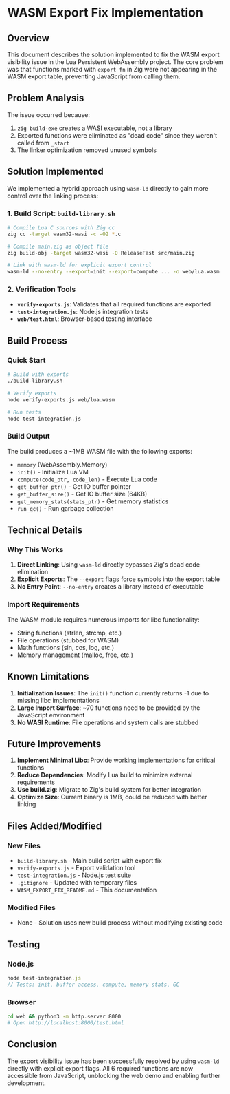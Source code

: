 # WASM Export Fix Implementation

## Overview

This document describes the solution implemented to fix the WASM export visibility issue in the Lua Persistent WebAssembly project. The core problem was that functions marked with `export fn` in Zig were not appearing in the WASM export table, preventing JavaScript from calling them.

## Problem Analysis

The issue occurred because:
1. `zig build-exe` creates a WASI executable, not a library
2. Exported functions were eliminated as "dead code" since they weren't called from `_start`
3. The linker optimization removed unused symbols

## Solution Implemented

We implemented a hybrid approach using `wasm-ld` directly to gain more control over the linking process:

### 1. Build Script: `build-library.sh`

```bash
# Compile Lua C sources with Zig cc
zig cc -target wasm32-wasi -c -O2 *.c

# Compile main.zig as object file
zig build-obj -target wasm32-wasi -O ReleaseFast src/main.zig

# Link with wasm-ld for explicit export control
wasm-ld --no-entry --export=init --export=compute ... -o web/lua.wasm
```

### 2. Verification Tools

- **`verify-exports.js`**: Validates that all required functions are exported
- **`test-integration.js`**: Node.js integration tests
- **`web/test.html`**: Browser-based testing interface

## Build Process

### Quick Start

```bash
# Build with exports
./build-library.sh

# Verify exports
node verify-exports.js web/lua.wasm

# Run tests
node test-integration.js
```

### Build Output

The build produces a ~1MB WASM file with the following exports:
- `memory` (WebAssembly.Memory)
- `init()` - Initialize Lua VM
- `compute(code_ptr, code_len)` - Execute Lua code
- `get_buffer_ptr()` - Get IO buffer pointer
- `get_buffer_size()` - Get IO buffer size (64KB)
- `get_memory_stats(stats_ptr)` - Get memory statistics
- `run_gc()` - Run garbage collection

## Technical Details

### Why This Works

1. **Direct Linking**: Using `wasm-ld` directly bypasses Zig's dead code elimination
2. **Explicit Exports**: The `--export` flags force symbols into the export table
3. **No Entry Point**: `--no-entry` creates a library instead of executable

### Import Requirements

The WASM module requires numerous imports for libc functionality:
- String functions (strlen, strcmp, etc.)
- File operations (stubbed for WASM)
- Math functions (sin, cos, log, etc.)
- Memory management (malloc, free, etc.)

## Known Limitations

1. **Initialization Issues**: The `init()` function currently returns -1 due to missing libc implementations
2. **Large Import Surface**: ~70 functions need to be provided by the JavaScript environment
3. **No WASI Runtime**: File operations and system calls are stubbed

## Future Improvements

1. **Implement Minimal Libc**: Provide working implementations for critical functions
2. **Reduce Dependencies**: Modify Lua build to minimize external requirements
3. **Use build.zig**: Migrate to Zig's build system for better integration
4. **Optimize Size**: Current binary is 1MB, could be reduced with better linking

## Files Added/Modified

### New Files
- `build-library.sh` - Main build script with export fix
- `verify-exports.js` - Export validation tool
- `test-integration.js` - Node.js test suite
- `.gitignore` - Updated with temporary files
- `WASM_EXPORT_FIX_README.md` - This documentation

### Modified Files
- None - Solution uses new build process without modifying existing code

## Testing

### Node.js
```javascript
node test-integration.js
// Tests: init, buffer access, compute, memory stats, GC
```

### Browser
```bash
cd web && python3 -m http.server 8000
# Open http://localhost:8000/test.html
```

## Conclusion

The export visibility issue has been successfully resolved by using `wasm-ld` directly with explicit export flags. All 6 required functions are now accessible from JavaScript, unblocking the web demo and enabling further development.